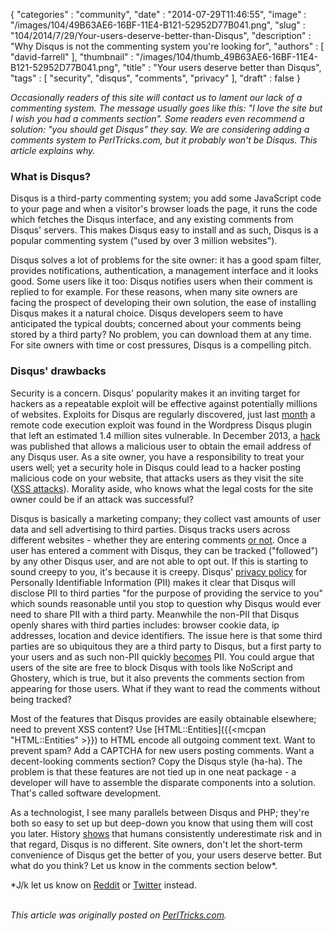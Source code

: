 {
   "categories" : "community",
   "date" : "2014-07-29T11:46:55",
   "image" : "/images/104/49B63AE6-16BF-11E4-B121-52952D77B041.png",
   "slug" : "104/2014/7/29/Your-users-deserve-better-than-Disqus",
   "description" : "Why Disqus is not the commenting system you're looking for",
   "authors" : [
      "david-farrell"
   ],
   "thumbnail" : "/images/104/thumb_49B63AE6-16BF-11E4-B121-52952D77B041.png",
   "title" : "Your users deserve better than Disqus",
   "tags" : [
      "security",
      "disqus",
      "comments",
      "privacy"
   ],
   "draft" : false
}


*Occasionally readers of this site will contact us to lament our lack of a commenting system. The message usually goes like this: "I love the site but I wish you had a comments section". Some readers even recommend a solution: "you should get Disqus" they say. We are considering adding a comments system to PerlTricks.com, but it probably won't be Disqus. This article explains why.*

### What is Disqus?

Disqus is a third-party commenting system; you add some JavaScript code to your page and when a visitor's browser loads the page, it runs the code which fetches the Disqus interface, and any existing comments from Disqus' servers. This makes Disqus easy to install and as such, Disqus is a popular commenting system ("used by over 3 million websites").

Disqus solves a lot of problems for the site owner: it has a good spam filter, provides notifications, authentication, a management interface and it looks good. Some users like it too: Disqus notifies users when their comment is replied to for example. For these reasons, when many site owners are facing the prospect of developing their own solution, the ease of installing Disqus makes it a natural choice. Disqus developers seem to have anticipated the typical doubts; concerned about your comments being stored by a third party? No problem, you can download them at any time. For site owners with time or cost pressures, Disqus is a compelling pitch.

### Disqus' drawbacks

Security is a concern. Disqus' popularity makes it an inviting target for hackers as a repeatable exploit will be effective against potentially millions of websites. Exploits for Disqus are regularly discovered, just last [month](http://thehackernews.com/2014/06/Disqus-wordpress-plugin-flaw-leaves.html) a remote code execution exploit was found in the Wordpress Disqus plugin that left an estimated 1.4 million sites vulnerable. In December 2013, a [hack](http://cornucopia-en.cornubot.se/2013/12/flash-disqus-cracked-security-flaw.html) was published that allows a malicious user to obtain the email address of any Disqus user. As a site owner, you have a responsibility to treat your users well; yet a security hole in Disqus could lead to a hacker posting malicious code on your website, that attacks users as they visit the site ([XSS attacks](https://en.wikipedia.org/wiki/Cross-site_scripting)). Morality aside, who knows what the legal costs for the site owner could be if an attack was successful?

Disqus is basically a marketing company; they collect vast amounts of user data and sell advertising to third parties. Disqus tracks users across different websites - whether they are entering comments [or not](http://en.wikipedia.org/wiki/Disqus#Criticism_.26_Privacy_Concerns). Once a user has entered a comment with Disqus, they can be tracked ("followed") by any other Disqus user, and are not able to opt out. If this is starting to sound creepy to you, it's because it is creepy. Disqus' [privacy policy](https://help.disqus.com/customer/portal/articles/466259-privacy-policy) for Personally Identifiable Information (PII) makes it clear that Disqus will disclose PII to third parties "for the purpose of providing the service to you" which sounds reasonable until you stop to question why Disqus would ever need to share PII with a third party. Meanwhile the non-PII that Disqus openly shares with third parties includes: browser cookie data, ip addresses, location and device identifiers. The issue here is that some third parties are so ubiquitous they are a third party to Disqus, but a first party to your users and as such non-PII quickly [becomes](http://cyberlaw.stanford.edu/node/6701) PII. You could argue that users of the site are free to block Disqus with tools like NoScript and Ghostery, which is true, but it also prevents the comments section from appearing for those users. What if they want to read the comments without being tracked?

Most of the features that Disqus provides are easily obtainable elsewhere; need to prevent XSS content? Use [HTML::Entities]({{<mcpan "HTML::Entities" >}}) to HTML encode all outgoing comment text. Want to prevent spam? Add a CAPTCHA for new users posting comments. Want a decent-looking comments section? Copy the Disqus style (ha-ha). The problem is that these features are not tied up in one neat package - a developer will have to assemble the disparate components into a solution. That's called software development.

As a technologist, I see many parallels between Disqus and PHP; they're both so easy to set up but deep-down you know that using them will cost you later. History [shows](http://www.psychologytoday.com/blog/the-inertia-trap/201302/why-are-people-bad-evaluating-risks) that humans consistently underestimate risk and in that regard, Disqus is no different. Site owners, don't let the short-term convenience of Disqus get the better of you, your users deserve better. But what do you think? Let us know in the comments section below\*.

\*J/k let us know on [Reddit](http://www.reddit.com/r/programming/comments/2c19of/your_users_deserve_better_than_disqus/) or [Twitter](https://twitter.com/PerlTricks) instead.

\
*This article was originally posted on [PerlTricks.com](http://perltricks.com).*
